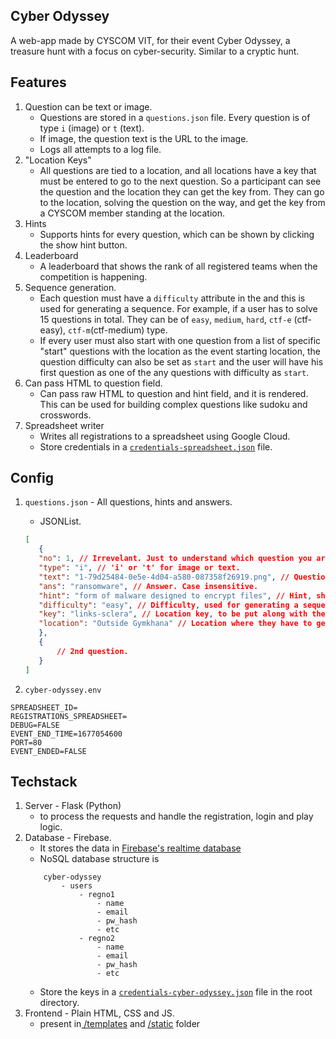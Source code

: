 ## Cyber Odyssey

A web-app made by CYSCOM VIT, for their event Cyber Odyssey, a treasure hunt with a focus on cyber-security. Similar to a cryptic hunt.

## Features

1. Question can be text or image.
    - Questions are stored in a `questions.json` file. Every question is of type `i` (image) or `t` (text).
    - If image, the question text is the URL to the image.
    - Logs all attempts to a log file.
2. "Location Keys"
    - All questions are tied to a location, and all locations have a key that must be entered to go to the next question. So a participant can see the question and the location they can get the key from. They can go to the location, solving the question on the way, and get the key from a CYSCOM member standing at the location.
3. Hints
    - Supports hints for every question, which can be shown by clicking the show hint button.
4. Leaderboard
     - A leaderboard that shows the rank of all registered teams when the competition is happening.
4. Sequence generation.
    - Each question must have a `difficulty` attribute in the and this is used for generating a sequence. For example, if a user has to solve 15 questions in total. They can be of `easy`, `medium`, `hard`, `ctf-e` (ctf-easy), `ctf-m`(ctf-medium) type.
    - If every user must also start with one question from a list of specific "start" questions with the location as the event starting location, the question difficulty can also be set as `start` and the user will have his first question as one of the any questions with difficulty as `start`.
5. Can pass HTML to question field.
    - Can pass raw HTML to question and hint field, and it is rendered. This can be used for building complex questions like sudoku and crosswords.
6. Spreadsheet writer
    - Writes all registrations to a spreadsheet using Google Cloud.
    - Store credentials in a [`credentials-spreadsheet.json`](credentials-spreadsheet.json) file.

## Config

1. `questions.json` - All questions, hints and answers.
    - JSONList.
    ```JSON
    [
       {
       "no": 1, // Irrevelant. Just to understand which question you are editing if the file has many questions.
       "type": "i", // 'i' or 't' for image or text.
       "text": "1-79d25484-0e5e-4d04-a580-087358f26919.png", // Question text or file name. Images must be stored in /static/images folder.
       "ans": "ransomware", // Answer. Case insensitive.
       "hint": "form of malware designed to encrypt files", // Hint, shown when user clicks show hint button on the play site
       "difficulty": "easy", // Difficulty, used for generating a sequence of questions for every user, i.e solve easy questions first and then medium and then hard, etc.
       "key": "links-sclera", // Location key, to be put along with the actual answer.
       "location": "Outside Gymkhana" // Location where they have to get the key from.
       },
       {
           // 2nd question.
       }
    ]
    ```

2. `cyber-odyssey.env`
```
SPREADSHEET_ID=
REGISTRATIONS_SPREADSHEET=
DEBUG=FALSE
EVENT_END_TIME=1677054600
PORT=80
EVENT_ENDED=FALSE
```

## Techstack

1. Server - Flask (Python)
    - to process the requests and handle the registration, login and play logic.
2. Database - Firebase.
    - It stores the data in [Firebase's realtime database](https://firebase.google.com/products/realtime-database)
    - NoSQL database structure is
    ```
        cyber-odyssey
            - users
                - regno1
                    - name
                    - email
                    - pw_hash
                    - etc
                - regno2
                    - name
                    - email
                    - pw_hash
                    - etc
    ```
    - Store the keys in a [`credentials-cyber-odyssey.json`](credentials-cyber-odyssey.json) file in the root directory.
3. Frontend - Plain HTML, CSS and JS.
    - present in[ /templates](/templates/) and [/static](/static/) folder
